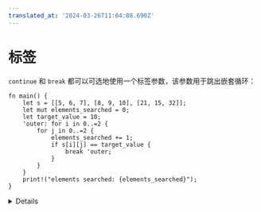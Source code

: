 ```yaml
---
translated_at: '2024-03-26T11:04:08.690Z'
---
```


# 标签

`continue` 和 `break` 都可以可选地使用一个标签参数，该参数用于跳出嵌套循环：

```rust,editable
fn main() {
    let s = [[5, 6, 7], [8, 9, 10], [21, 15, 32]];
    let mut elements_searched = 0;
    let target_value = 10;
    'outer: for i in 0..=2 {
        for j in 0..=2 {
            elements_searched += 1;
            if s[i][j] == target_value {
                break 'outer;
            }
        }
    }
    print!("elements searched: {elements_searched}");
}
```

<details>

- 注意，`loop` 是唯一一个返回非平凡值的循环结构。这是因为它保证至少进入一次（不像 `while` 和 `for` 循环）。

</details>
